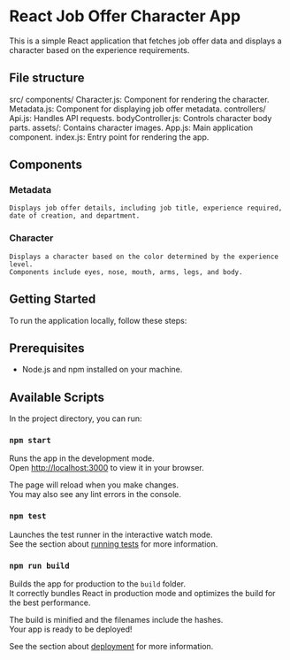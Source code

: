 # React Job Offer Character App

This is a simple React application that fetches job offer data and displays a character based on the experience requirements.

## File structure

src/
    components/
        Character.js: Component for rendering the character.
        Metadata.js: Component for displaying job offer metadata.
    controllers/
        Api.js: Handles API requests.
        bodyController.js: Controls character body parts.
    assets/: Contains character images.
    App.js: Main application component.
    index.js: Entry point for rendering the app.

## Components

### Metadata

    Displays job offer details, including job title, experience required, date of creation, and department.

### Character

    Displays a character based on the color determined by the experience level.
    Components include eyes, nose, mouth, arms, legs, and body.



## Getting Started

To run the application locally, follow these steps:

## Prerequisites

- Node.js and npm installed on your machine.

## Available Scripts

In the project directory, you can run:

### `npm start`

Runs the app in the development mode.\
Open [http://localhost:3000](http://localhost:3000) to view it in your browser.

The page will reload when you make changes.\
You may also see any lint errors in the console.

### `npm test`

Launches the test runner in the interactive watch mode.\
See the section about [running tests](https://facebook.github.io/create-react-app/docs/running-tests) for more information.

### `npm run build`

Builds the app for production to the `build` folder.\
It correctly bundles React in production mode and optimizes the build for the best performance.

The build is minified and the filenames include the hashes.\
Your app is ready to be deployed!

See the section about [deployment](https://facebook.github.io/create-react-app/docs/deployment) for more information.

